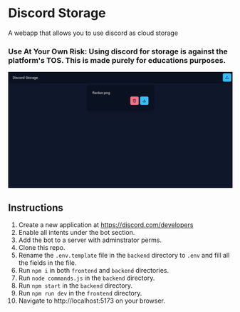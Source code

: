 # Discord Storage
A webapp that allows you to use discord as cloud storage

### Use At Your Own Risk: Using discord for storage is against the platform's TOS. This is made purely for educations purposes.

![discord storage](./preview/webapp.png)

## Instructions
1. Create a new application at https://discord.com/developers
2. Enable all intents under the bot section.
3. Add the bot to a server with adminstrator perms.
4. Clone this repo.
5. Rename the `.env.template` file in the `backend` directory to `.env` and fill all the fields in the file.
6. Run `npm i` in both `frontend` and `backend` directories.
7. Run `node commands.js` in the `backend` directory.
8. Run `npm start` in the `backend` directory.
9. Run `npm run dev` in the `frontend` directory.
10. Navigate to http://localhost:5173 on your browser.
